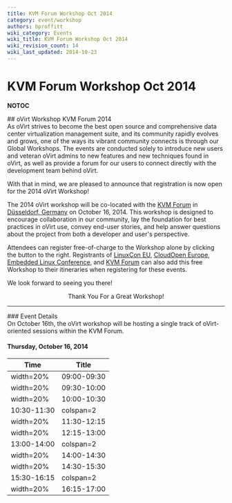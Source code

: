 ```yaml
---
title: KVM Forum Workshop Oct 2014
category: event/workshop
authors: bproffitt
wiki_category: Events
wiki_title: KVM Forum Workshop Oct 2014
wiki_revision_count: 14
wiki_last_updated: 2014-10-23
---
```


# KVM Forum Workshop Oct 2014

__NOTOC__

<div class="row">
<div class="offset1 span10">
## oVirt Workshop KVM Forum 2014

</div>
<div class="offset1 span7">
As oVirt strives to become the best open source and comprehensive data center virtualization management suite, and its community rapidly evolves and grows, one of the ways its vibrant community connects is through our Global Workshops. The events are conducted solely to introduce new users and veteran oVirt admins to new features and new techniques found in oVirt, as well as provide a forum for our users to connect directly with the development team behind oVirt.

With that in mind, we are pleased to announce that registration is now open for the 2014 oVirt Workshop!

The 2014 oVirt workshop will be co-located with the [KVM Forum](//events.linuxfoundation.org/events/kvm-forum) in [Düsseldorf, Germany](//ow.ly/BPSnM) on October 16, 2014. This workshop is designed to encourage collaboration in our community, lay the foundation for best practices in oVirt use, convey end-user stories, and help answer questions about the project from both a developer and user's perspective.

Attendees can register free-of-charge to the Workshop alone by clicking the button to the right. Registrants of [LinuxCon EU](http://events.linuxfoundation.org/events/linuxcon-europe/extend-the-experience/co-located-events), [CloudOpen Europe](http://events.linuxfoundation.org/events/cloudopen-europe/extend-the-experience/co-located-events), [Embedded Linux Conference](http://events.linuxfoundation.org/events/embedded-linux-conference-europe/extend-the-experience/co-located-events), and [KVM Forum](http://events.linuxfoundation.org/events/kvm-forum/extend-the-experience/co-located-events) can also add this free Workshop to their itineraries when registering for these events.

We look forward to seeing you there!

</div>
<div class="span3"  style="text-align:center">
<span class="btn btn-action btn-block">Thank You For a Great Workshop!</span>

</div>
</div>
<hr>
<div class="row">
<div class="span10 pad-sides">
### Event Details

</div>
<div class="span10 pad-sides">
On October 16th, the oVirt workshop will be hosting a single track of oVirt-oriented sessions within the KVM Forum.

#### Thursday, October 16, 2014

| Time                   | Title                                                                                           |
|------------------------|-------------------------------------------------------------------------------------------------|
| width=20%| 09:00-09:30 | width=80% | **Opening Remarks and [ What's New in oVirt 3.5](Whats new in 3.5.pdf)** |
| width=20%| 09:30-10:00 | width=80% | **[OpenStack Integration](//blog.antoni.me/oVirt2014/#/)**                          |
| width=20%| 10:00-10:30 | width=80% | **[ Foreman Integration](OVirt-Foreman-DUS.odp)**                        |
| 10:30-11:30            | colspan=2| Coffee Break                                                                         |
| width=20%| 11:30-12:15 | width=80% | **[ Docker Integration](2014-ovirt-docker-integration.pdf)**             |
| width=20%| 12:15-13:00 | width=80% | **[ oVirt Node](2014-10-Where Node can be going from 10000 ft.pdf)**     |
| 13:00-14:00            | colspan=2| Lunch                                                                                |
| width=20%| 14:00-14:30 | width=80% | **User & Partner oVirt Stories**                                                    |
| width=20%| 14:30-15:30 | width=80% | **Live: Exploring oVirt**                                                           |
| 15:30-16:15            | colspan=2| Coffee Break                                                                         |
| width=20%| 16:15-17:00 | width=80% | **Future Directions for oVirt**                                                     |

</div>
</div>
<Category:Events>
